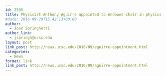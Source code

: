 ```yaml
---
id: 2505
title: Physicist Anthony Aguirre appointed to endowed chair in physics of information
#date: 2016-09-29T15:42:13+00:00
author:
  - Joan Springhetti
author_link:
  - jspringh@ucsc.edu
layout: post
link_post: http://news.ucsc.edu/2016/09/aguirre-appointment.html
categories:
  - News
format: link
link_post: http://news.ucsc.edu/2016/09/aguirre-appointment.html
---
```

